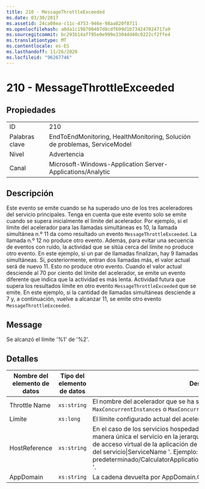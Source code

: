 ```yaml
---
title: 210 - MessageThrottleExceeded
ms.date: 03/30/2017
ms.assetid: 24ca08ea-c11c-4753-946e-98aa820f8711
ms.openlocfilehash: a0da1c198700407d8cdf699d1b734247024717a9
ms.sourcegitcommit: bc293b14af795e0e999e3304dd40c0222cf2ffe4
ms.translationtype: MT
ms.contentlocale: es-ES
ms.lasthandoff: 11/26/2020
ms.locfileid: "96267746"
---
```

# <a name="210---messagethrottleexceeded"></a>210 - MessageThrottleExceeded

## <a name="properties"></a>Propiedades  
  
|||  
|-|-|  
|ID|210|  
|Palabras clave|EndToEndMonitoring, HealthMonitoring, Solución de problemas, ServiceModel|  
|Nivel|Advertencia|  
|Canal|Microsoft-Windows-Application Server-Applications/Analytic|  
  
## <a name="description"></a>Descripción  

 Este evento se emite cuando se ha superado uno de los tres aceleradores del servicio principales. Tenga en cuenta que este evento solo se emite cuando se supera inicialmente el límite del acelerador. Por ejemplo, si el límite del acelerador para las llamadas simultáneas es 10, la llamada simultánea n.º 11 da como resultado un evento `MessageThrottleExceeded`. La llamada n.º 12 no produce otro evento. Además, para evitar una secuencia de eventos con ruido, la actividad que se sitúa cerca del límite no produce otro evento. En este ejemplo, si un par de llamadas finalizan, hay 9 llamadas simultáneas. Si, posteriormente, entran dos llamadas más, el valor actual será de nuevo 11. Esto no produce otro evento. Cuando el valor actual desciende al 70 por ciento del límite del acelerador, se emite un evento diferente que indica que la actividad es más lenta. Actividad futura que supera los resultados límite en otro evento `MessageThrottleExceeded` que se emite. En este ejemplo, si la cantidad de llamadas simultáneas desciende a 7 y, a continuación, vuelve a alcanzar 11, se emite otro evento `MessageThrottleExceeded`.  
  
## <a name="message"></a>Message  

 Se alcanzó el límite '%1' de '%2'.  
  
## <a name="details"></a>Detalles  
  
|Nombre del elemento de datos|Tipo del elemento de datos|Descripción|  
|--------------------|--------------------|-----------------|  
|Throttle Name|`xs:string`|El nombre del acelerador que se ha superado. `MaxConcurrentCalls`, `MaxConcurrentInstances` o `MaxConcurrentSessions`,|  
|Límite|`xs:long`|El límite configurado actual del acelerador.|  
|HostReference|`xs:string`|En el caso de los servicios hospedados en web, este campo identifica de manera única el servicio en la jerarquía web. Su formato se define como ' ruta de acceso virtual de la aplicación de nombre de sitio web&#124;ruta de acceso virtual del servicio&#124;ServiceName '. Ejemplo: ' sitio web predeterminado/CalculatorApplication&#124;/CalculatorService.svc&#124;CalculatorService '.|  
|AppDomain|`xs:string`|La cadena devuelta por AppDomain.CurrentDomain.FriendlyName.|

